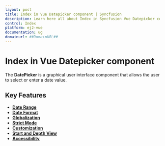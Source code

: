 ```yaml
---
layout: post
title: Index in Vue Datepicker component | Syncfusion
description: Learn here all about Index in Syncfusion Vue Datepicker component of Syncfusion Essential JS 2 and more.
control: Index 
platform: ej2-vue
documentation: ug
domainurl: ##DomainURL##
---
```


# Index in Vue Datepicker component

The **DatePicker** is a graphical user interface component that allows the user to select
or enter a date value.

## Key Features

* **[Date Range](../datepicker/date-range)**
* **[Date Format](../datepicker/date-format)**
* **[Globalization](../datepicker/globalization)**
* **[Strict Mode](../datepicker/strict-mode)**
* **[Customization](../datepicker/customization)**
* **[Start and Depth View](../datepicker/view)**
* **[Accessibility](../datepicker/accessibility)**